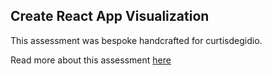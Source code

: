 ## Create React App Visualization

This assessment was bespoke handcrafted for curtisdegidio.

Read more about this assessment [here](https://react.eogresources.com)
